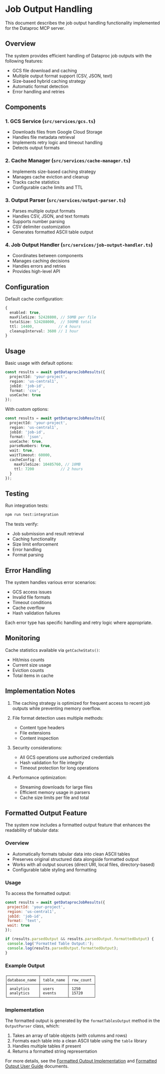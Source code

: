 # Job Output Handling

This document describes the job output handling functionality implemented for the Dataproc MCP server.

## Overview

The system provides efficient handling of Dataproc job outputs with the following features:
- GCS file download and caching
- Multiple output format support (CSV, JSON, text)
- Size-based hybrid caching strategy
- Automatic format detection
- Error handling and retries

## Components

### 1. GCS Service (`src/services/gcs.ts`)
- Downloads files from Google Cloud Storage
- Handles file metadata retrieval
- Implements retry logic and timeout handling
- Detects output formats

### 2. Cache Manager (`src/services/cache-manager.ts`)
- Implements size-based caching strategy
- Manages cache eviction and cleanup
- Tracks cache statistics
- Configurable cache limits and TTL

### 3. Output Parser (`src/services/output-parser.ts`)
- Parses multiple output formats
- Handles CSV, JSON, and text formats
- Supports number parsing
- CSV delimiter customization
- Generates formatted ASCII table output

### 4. Job Output Handler (`src/services/job-output-handler.ts`)
- Coordinates between components
- Manages caching decisions
- Handles errors and retries
- Provides high-level API

## Configuration

Default cache configuration:
```typescript
{
  enabled: true,
  maxFileSize: 52428800, // 50MB per file
  totalSize: 524288000,  // 500MB total
  ttl: 14400,           // 4 hours
  cleanupInterval: 3600 // 1 hour
}
```

## Usage

Basic usage with default options:
```typescript
const results = await getDataprocJobResults({
  projectId: 'your-project',
  region: 'us-central1',
  jobId: 'job-id',
  format: 'csv',
  useCache: true
});
```

With custom options:
```typescript
const results = await getDataprocJobResults({
  projectId: 'your-project',
  region: 'us-central1',
  jobId: 'job-id',
  format: 'json',
  useCache: true,
  parseNumbers: true,
  wait: true,
  waitTimeout: 60000,
  cacheConfig: {
    maxFileSize: 10485760, // 10MB
    ttl: 7200            // 2 hours
  }
});
```

## Testing

Run integration tests:
```bash
npm run test:integration
```

The tests verify:
- Job submission and result retrieval
- Caching functionality
- Size limit enforcement
- Error handling
- Format parsing

## Error Handling

The system handles various error scenarios:
- GCS access issues
- Invalid file formats
- Timeout conditions
- Cache overflow
- Hash validation failures

Each error type has specific handling and retry logic where appropriate.

## Monitoring

Cache statistics available via `getCacheStats()`:
- Hit/miss counts
- Current size usage
- Eviction counts
- Total items in cache

## Implementation Notes

1. The caching strategy is optimized for frequent access to recent job outputs while preventing memory overflow.

2. File format detection uses multiple methods:
   - Content type headers
   - File extensions
   - Content inspection

3. Security considerations:
   - All GCS operations use authorized credentials
   - Hash validation for file integrity
   - Timeout protection for long operations

4. Performance optimization:
   - Streaming downloads for large files
   - Efficient memory usage in parsers
   - Cache size limits per file and total

## Formatted Output Feature

The system now includes a formatted output feature that enhances the readability of tabular data:

### Overview

- Automatically formats tabular data into clean ASCII tables
- Preserves original structured data alongside formatted output
- Works with all output sources (direct URI, local files, directory-based)
- Configurable table styling and formatting

### Usage

To access the formatted output:

```javascript
const results = await getDataprocJobResults({
 projectId: 'your-project',
 region: 'us-central1',
 jobId: 'job-id',
 format: 'text',
 wait: true
});

if (results.parsedOutput && results.parsedOutput.formattedOutput) {
 console.log('Formatted Table Output:');
 console.log(results.parsedOutput.formattedOutput);
}
```

### Example Output

```
┌──────────────┬────────────┬───────────┐
│database_name │ table_name │ row_count │
├──────────────┼────────────┼───────────┤
│ analytics    │ users      │ 1250      │
│ analytics    │ events     │ 15720     │
└──────────────┴────────────┴───────────┘
```

### Implementation

The formatted output is generated by the `formatTablesOutput` method in the `OutputParser` class, which:

1. Takes an array of table objects (with columns and rows)
2. Formats each table into a clean ASCII table using the `table` library
3. Handles multiple tables if present
4. Returns a formatted string representation

For more details, see the [Formatted Output Implementation](./formatted-output-implementation.md) and [Formatted Output User Guide](./formatted-output-user-guide.md) documents.